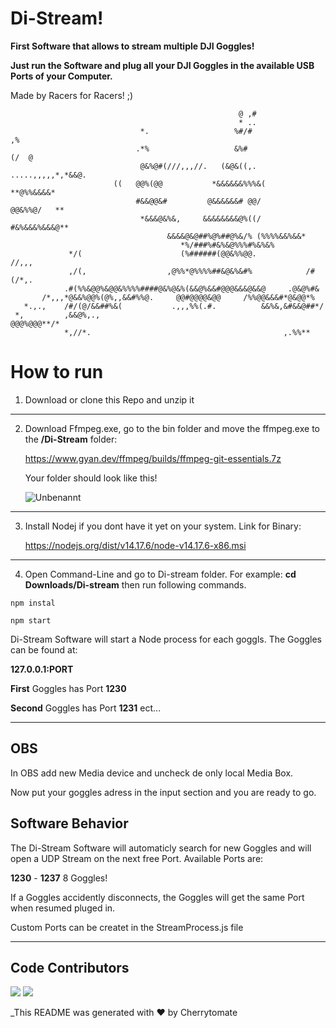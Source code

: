 ﻿# Di-Stream! 
 
 **First Software that allows to stream multiple DJI Goggles!**
 
 
 **Just run the Software and plug all your DJI Goggles in the available USB Ports of your Computer.**
 

 Made by Racers for Racers! ;)

                                                                               
                                                       @ ,#                          
                                                       * ..                          
                                 *.                   %#/#                        ,% 
                                .*%                   &%#                  (/  @     
                                 @&%@#(///,,,//.   (&@&((,.  .....,,,,,*,*&&@.       
                           ((   @@%(@@           *&&&&&&%%%&(          **@%%&&&&*    
                                #&&@@&#         @&&&&&&# @@/             @@&%%@/   **
                                 *&&&@&%&,     &&&&&&&&@%((/      #&%&&&%&&&@**      
                                       &&&&@&@##%@%##@%&/% (%%%%&&%&&*               
                                          *%/###%#&%&@%%%#%&%&%                      
                 */(                      (%######(@@&%%@@.                //,,,     
                 ,/(,                  ,@%%*@%%%%##&@&%&#%            /#(/*,.        
                .#(%%&@@%&@@&%%%%####@&%@&%(&&@%&&#@@@&&&@&&@     .@&@%#&            
           /*,,,*@&&%@@%(@%,,&&#%%@.     @@#@@@@&@@     /%%@@&&&#*@&@@*%            
       *.,.,    /#/(@/&&##%&(           .,,,%%(.#.          &&%&,&#&&@##*/         
     *,         ,&&@%,.,                                        @@@%@@@**/*         
                *,//*.                                           ,.%%**             
                                                                                    



# How to run

1. Download or clone this Repo and unzip it
---

2. Download Ffmpeg.exe, go to the bin folder and move the ffmpeg.exe to the **/Di-Stream** folder:

   https://www.gyan.dev/ffmpeg/builds/ffmpeg-git-essentials.7z

   Your folder should look like this!
  
    ![Unbenannt](https://user-images.githubusercontent.com/61356201/134235188-adb2a652-57a5-4fba-8d42-8406cded8615.PNG)

---


3. Install Nodej if you dont have it yet on your system. 
   Link for Binary:

   https://nodejs.org/dist/v14.17.6/node-v14.17.6-x86.msi
---

4. Open Command-Line and go to Di-stream folder. For example:
**cd Downloads/Di-stream** 
then run following commands. 


```
npm instal
```

```
npm start
```

   Di-Stream Software will start a Node process for each goggls. The Goggles can be found at:

   **127.0.0.1:PORT**

   **First** Goggles has Port **1230**

   **Second** Goggles has Port **1231** ect... 

---
## OBS

  In OBS add new Media device and uncheck de only local Media Box. 

  Now put your goggles adress in the input section and you are ready to go. 

  ## Software Behavior

  The Di-Stream Software will automaticly search for new Goggles and will open a UDP Stream on  the next free Port.
  Available Ports are:

  **1230** - **1237** 8 Goggles! 

  If a Goggles accidently disconnects, the Goggles will get the same Port when resumed pluged in.

  Custom Ports can be createt in the StreamProcess.js file


---

## Code Contributors
[![](https://github.com/Cherrytomate.png?size=50)](https://github.com/Cherrytomate)
[![](https://github.com/neilschuerch.png?size=50)](https://github.com/neilschuerch)


_This README was generated with ❤️ by Cherrytomate 









